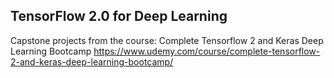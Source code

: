 ## TensorFlow 2.0 for Deep Learning
Capstone projects from the course: Complete Tensorflow 2 and Keras Deep Learning Bootcamp
https://www.udemy.com/course/complete-tensorflow-2-and-keras-deep-learning-bootcamp/
